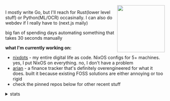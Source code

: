 <img src="https://i.imgur.com/Wko0YCY.png" align="right" width="150">

I mostly write Go, but I'll reach for Rust(lower level stuff) or Python(ML/OCR) occasinally. I can also do webdev if I really have to (next.js maily)

big fan of spending days automating something that takes 30 seconds manually

**what I'm currently working on:**
- [nixdots](https://github.com/xhos/nixdots) - my entire digital life as code. NixOS configs for 5+ machines. yes, I put NixOS on everything. no, I don't have a problem
- [arian](https://github.com/xhos/ariand) - a finance tracker that's definitely overengineered for what it does. built it because existing FOSS solutions are either annoying or too rigid
- check the pinned repos below for other recent stuff

<details>
<summary>stats</summary>
<br>
<div align="center" style="display: flex; justify-content: center;">
    <img height="180px" src="https://github-readme-stats.vercel.app/api?username=xhos&theme=tokyonight&show_icons=true&hide_border=true&count_private=true"/>
    <img height="180px" src="https://github-readme-stats.vercel.app/api/top-langs/?username=xhos&theme=tokyonight&show_icons=true&hide_border=true&layout=compact"/>
</div>
</details>
